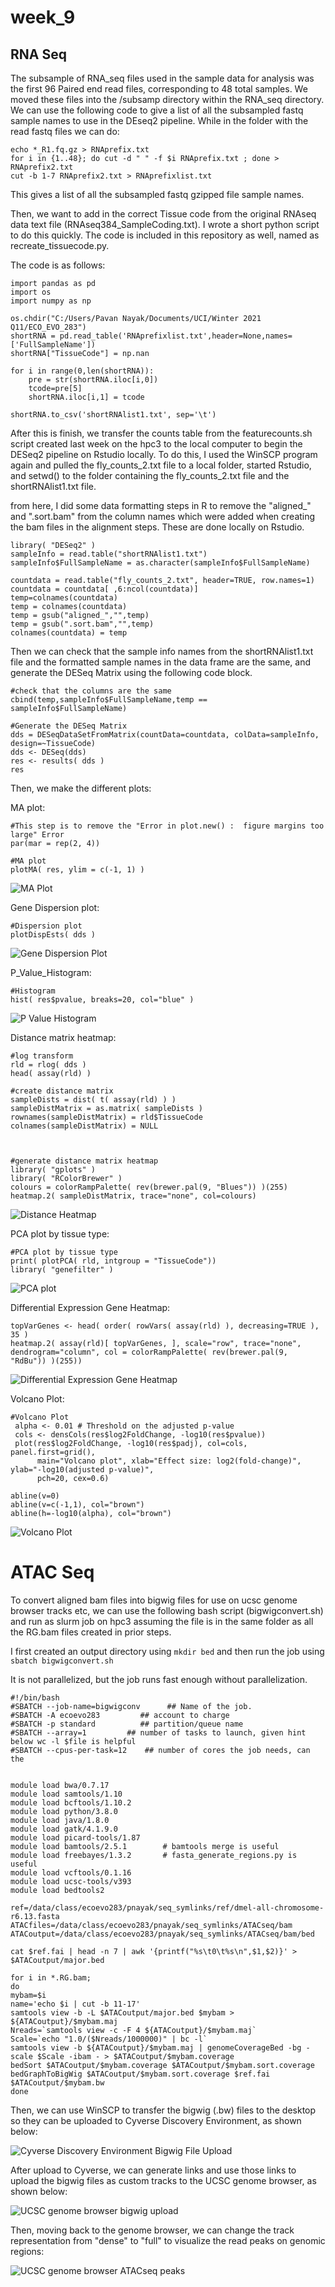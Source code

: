 # week_9

## RNA Seq

The subsample of RNA_seq files used in the sample data for analysis was the first 96 Paired end read files, corresponding to 48 total samples. We moved these files into the /subsamp directory within the RNA_seq directory. We can use the following code to give a list of all the subsampled fastq sample names to use in the DEseq2 pipeline.
While in the folder with the read fastq files we can do:

```
echo *_R1.fq.gz > RNAprefix.txt
for i in {1..48}; do cut -d " " -f $i RNAprefix.txt ; done > RNAprefix2.txt
cut -b 1-7 RNAprefix2.txt > RNAprefixlist.txt
```

This gives a list of all the subsampled fastq gzipped file sample names.

Then, we want to add in the correct Tissue code from the original RNAseq data text file (RNAseq384_SampleCoding.txt). I wrote a short python script to do this quickly. The code is included in this repository as well, named as recreate_tissuecode.py.

The code is as follows:

```
import pandas as pd
import os
import numpy as np

os.chdir("C:/Users/Pavan Nayak/Documents/UCI/Winter 2021 Q11/ECO_EVO_283")
shortRNA = pd.read_table('RNAprefixlist.txt',header=None,names=['FullSampleName'])
shortRNA["TissueCode"] = np.nan

for i in range(0,len(shortRNA)):
    pre = str(shortRNA.iloc[i,0])
    tcode=pre[5]
    shortRNA.iloc[i,1] = tcode

shortRNA.to_csv('shortRNAlist1.txt', sep='\t')

```
After this is finish, we transfer the counts table from the featurecounts.sh script created last week on the hpc3 to the local computer to begin the DESeq2 pipeline on Rstudio locally. To do this, I used the WinSCP program again and pulled the fly_counts_2.txt file to a local folder, started Rstudio, and setwd() to the folder containing the fly_counts_2.txt file and the shortRNAlist1.txt file.


from here, I did some data formatting steps in R to remove the "aligned_" and ".sort.bam" from the column names which were added when creating the bam files in the alignment steps. These are done locally on Rstudio.


```
library( "DESeq2" )
sampleInfo = read.table("shortRNAlist1.txt")
sampleInfo$FullSampleName = as.character(sampleInfo$FullSampleName)

countdata = read.table("fly_counts_2.txt", header=TRUE, row.names=1)
countdata = countdata[ ,6:ncol(countdata)]
temp=colnames(countdata)
temp = colnames(countdata)
temp = gsub("aligned_","",temp)
temp = gsub(".sort.bam","",temp)
colnames(countdata) = temp

```

Then we can check that the sample info names from the shortRNAlist1.txt file and the formatted sample names in the data frame are the same, and generate the DESeq Matrix using the following code block.

```
#check that the columns are the same
cbind(temp,sampleInfo$FullSampleName,temp == sampleInfo$FullSampleName)

#Generate the DESeq Matrix
dds = DESeqDataSetFromMatrix(countData=countdata, colData=sampleInfo, design=~TissueCode)
dds <- DESeq(dds)
res <- results( dds )
res
```

Then, we make the different plots:

MA plot:

```
#This step is to remove the "Error in plot.new() :  figure margins too large" Error
par(mar = rep(2, 4))

#MA plot
plotMA( res, ylim = c(-1, 1) )
```

![MA Plot](/Figures/MAPlot.png)

Gene Dispersion plot:

```
#Dispersion plot
plotDispEsts( dds )
```
![Gene Dispersion Plot](/Figures/Dispersion_Plot.png)

P_Value_Histogram:

```
#Histogram
hist( res$pvalue, breaks=20, col="blue" )
```
![P Value Histogram](/Figures/p_value_histogram.png)

Distance matrix heatmap:

```
#log transform
rld = rlog( dds )
head( assay(rld) )

#create distance matrix
sampleDists = dist( t( assay(rld) ) )
sampleDistMatrix = as.matrix( sampleDists )
rownames(sampleDistMatrix) = rld$TissueCode
colnames(sampleDistMatrix) = NULL



#generate distance matrix heatmap
library( "gplots" )
library( "RColorBrewer" )
colours = colorRampPalette( rev(brewer.pal(9, "Blues")) )(255)
heatmap.2( sampleDistMatrix, trace="none", col=colours)
```
![Distance Heatmap](/Figures/distance_heatmap.png)

PCA plot by tissue type:

```
#PCA plot by tissue type
print( plotPCA( rld, intgroup = "TissueCode"))
library( "genefilter" )
```
![PCA plot](/Figures/PCA_plot.png)

Differential Expression Gene Heatmap:

```
topVarGenes <- head( order( rowVars( assay(rld) ), decreasing=TRUE ), 35 )
heatmap.2( assay(rld)[ topVarGenes, ], scale="row", trace="none", dendrogram="column", col = colorRampPalette( rev(brewer.pal(9, "RdBu")) )(255))
```

![Differential Expression Gene Heatmap](/Figures/DEG_heatmap.png)

Volcano Plot:

```
#Volcano Plot
 alpha <- 0.01 # Threshold on the adjusted p-value
 cols <- densCols(res$log2FoldChange, -log10(res$pvalue))
 plot(res$log2FoldChange, -log10(res$padj), col=cols, panel.first=grid(),
      main="Volcano plot", xlab="Effect size: log2(fold-change)", ylab="-log10(adjusted p-value)",
      pch=20, cex=0.6)
 
abline(v=0)
abline(v=c(-1,1), col="brown")
abline(h=-log10(alpha), col="brown")
```
![Volcano Plot](/Figures/Volcano_plot.png)


# ATAC Seq

To convert aligned bam files into bigwig files for use on ucsc genome browser tracks etc, we can use the following bash script (bigwigconvert.sh) and run as slurm job on hpc3
assuming the file is in the same folder as all the RG.bam files created in prior steps.

I first created an output directory using `mkdir bed` and then run the job using `sbatch bigwigconvert.sh`

It is not parallelized, but the job runs fast enough without parallelization.

```
#!/bin/bash
#SBATCH --job-name=bigwigconv      ## Name of the job.
#SBATCH -A ecoevo283         ## account to charge
#SBATCH -p standard          ## partition/queue name
#SBATCH --array=1         ## number of tasks to launch, given hint below wc -l $file is helpful
#SBATCH --cpus-per-task=12    ## number of cores the job needs, can the


module load bwa/0.7.17
module load samtools/1.10
module load bcftools/1.10.2
module load python/3.8.0
module load java/1.8.0
module load gatk/4.1.9.0
module load picard-tools/1.87
module load bamtools/2.5.1        # bamtools merge is useful
module load freebayes/1.3.2       # fasta_generate_regions.py is useful
module load vcftools/0.1.16
module load ucsc-tools/v393
module load bedtools2

ref=/data/class/ecoevo283/pnayak/seq_symlinks/ref/dmel-all-chromosome-r6.13.fasta
ATACfiles=/data/class/ecoevo283/pnayak/seq_symlinks/ATACseq/bam
ATACoutput=/data/class/ecoevo283/pnayak/seq_symlinks/ATACseq/bam/bed

cat $ref.fai | head -n 7 | awk '{printf("%s\t0\t%s\n",$1,$2)}' > $ATACoutput/major.bed

for i in *.RG.bam;
do
mybam=$i
name='echo $i | cut -b 11-17'
samtools view -b -L $ATACoutput/major.bed $mybam > ${ATACoutput}/$mybam.maj
Nreads=`samtools view -c -F 4 ${ATACoutput}/$mybam.maj`
Scale=`echo "1.0/($Nreads/1000000)" | bc -l`
samtools view -b ${ATACoutput}/$mybam.maj | genomeCoverageBed -bg -scale $Scale -ibam - > $ATACoutput/$mybam.coverage
bedSort $ATACoutput/$mybam.coverage $ATACoutput/$mybam.sort.coverage
bedGraphToBigWig $ATACoutput/$mybam.sort.coverage $ref.fai $ATACoutput/$mybam.bw
done

```

Then, we can use WinSCP to transfer the bigwig (.bw) files to the desktop so they can be uploaded to Cyverse Discovery Environment, as shown below:

![Cyverse Discovery Environment Bigwig File Upload](/ATACseq_genome_browser/Cyverse_upload.PNG)

After upload to Cyverse, we can generate links and use those links to upload the bigwig files as custom tracks to the UCSC genome browser, as shown below:

![UCSC genome browser bigwig upload](/ATACseq_genome_browser/genome_browser_upload.PNG)

Then, moving back to the genome browser, we can change the track representation from "dense" to "full" to visualize the read peaks on genomic regions:

![UCSC genome browser ATACseq peaks](/ATACseq_genome_browser/genome_browser_peaks.PNG)



